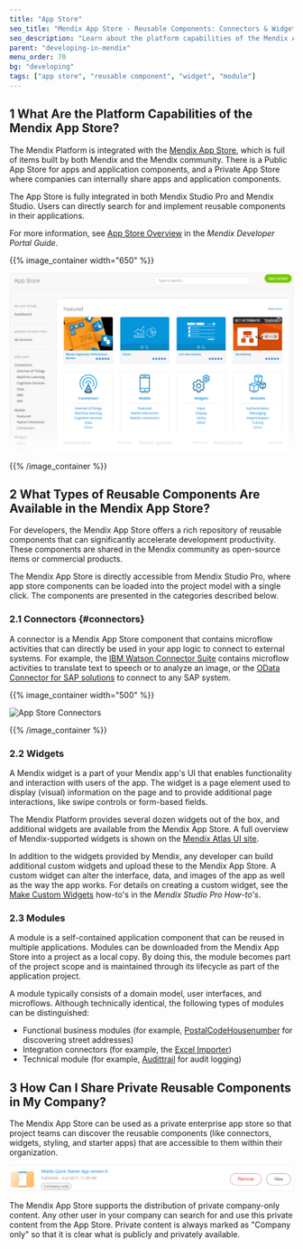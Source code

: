 ```yaml
---
title: "App Store"
seo_title: "Mendix App Store - Reusable Components: Connectors & Widgets"
seo_description: "Learn about the platform capabilities of the Mendix App Store & about the reusable components such as connectors, widgets & modules that can be found there."
parent: "developing-in-mendix"
menu_order: 70
bg: "developing"
tags: ["app store", "reusable component", "widget", "module"]
---
```


## 1 What Are the Platform Capabilities of the Mendix App Store?

The Mendix Platform is integrated with the [Mendix App Store](https://appstore.home.mendix.com/index3.html), which is full of items built by both Mendix and the Mendix community. There is a Public App Store for apps and application components, and a Private App Store where companies can internally share apps and application components.

The App Store is fully integrated in both Mendix Studio Pro and Mendix Studio. Users can directly search for and implement reusable components in their applications.

For more information, see [App Store Overview](https://docs.mendix.com/developerportal/app-store/app-store-overview) in the *Mendix Developer Portal Guide*.

{{% image_container width="650" %}}

![App Store](attachments/app-store.png)

{{% /image_container %}}

## 2 What Types of Reusable Components Are Available in the Mendix App Store?

For developers, the Mendix App Store offers a rich repository of reusable components that can significantly accelerate development productivity. These components are shared in the Mendix community as open-source items or commercial products.

The Mendix App Store is directly accessible from Mendix Studio Pro, where app store components can be loaded into the project model with a single click. The components are presented in the categories described below.

### 2.1 Connectors {#connectors}

A connector is a Mendix App Store component that contains microflow activities that can directly be used in your app logic to connect to external systems. For example, the [IBM Watson Connector Suite](https://appstore.home.mendix.com/link/app/2860/) contains microflow activities to translate text to speech or to analyze an image, or the [OData Connector for SAP solutions](https://appstore.home.mendix.com/link/app/74525/) to connect to any SAP system.

{{% image_container width="500" %}}

![App Store Connectors](attachments/appstore_connector_grid.png)

{{% /image_container %}}

### 2.2 Widgets

A Mendix widget is a part of your Mendix app's UI that enables functionality and interaction with users of the app. The widget is a page element used to display (visual) information on the page and to provide additional page interactions, like swipe controls or form-based fields.

The Mendix Platform provides several dozen widgets out of the box, and additional widgets are available from the Mendix App Store. A full overview of Mendix-supported widgets is shown on the [Mendix Atlas UI site](https://atlas.mendix.com/p/widgets).

In addition to the widgets provided by Mendix, any developer can build additional custom widgets and upload these to the Mendix App Store. A custom widget can alter the interface, data, and images of the app as well as the way the app works. For details on creating a custom widget, see the [Make Custom Widgets](https://docs.mendix.com/howto/extensibility/widget-development) how-to's in the *Mendix Studio Pro How-to's*.

### 2.3 Modules

A module is a self-contained application component that can be reused in multiple applications. Modules can be downloaded from the Mendix App Store into a project as a local copy. By doing this, the module becomes part of the project scope and is maintained through its lifecycle as part of the application project.

A module typically consists of a domain model, user interfaces, and microflows. Although technically identical, the following types of modules can be distinguished:

* Functional business modules (for example, [PostalCodeHousenumber](https://appstore.home.mendix.com/link/app/105751/) for discovering street addresses)
* Integration connectors (for example, the [Excel Importer](https://appstore.home.mendix.com/link/app/72/))
* Technical module (for example, [Audittrail](https://appstore.home.mendix.com/link/app/138/) for audit logging)

## 3 How Can I Share Private Reusable Components in My Company?

The Mendix App Store can be used as a private enterprise app store so that project teams can discover the reusable components (like connectors, widgets, styling, and starter apps) that are accessible to them within their organization.

![Private App Store](attachments/private-app-store.png)

The Mendix App Store supports the distribution of private company-only content. Any other user in your company can search for and use this private content from the App Store. Private content is always marked as "Company only" so that it is clear what is publicly and privately available.
